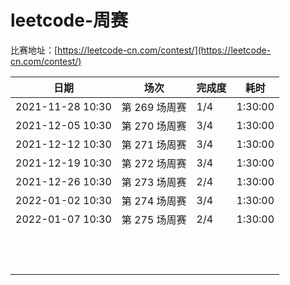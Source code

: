 # leetcode-周赛

比赛地址：[https://leetcode-cn.com/contest/](https://leetcode-cn.com/contest/)

| 日期             | 场次          | 完成度 | 耗时    |
| ---------------- | ------------- | ------ | ------- |
| 2021-11-28 10:30 | 第 269 场周赛 | 1/4    | 1:30:00 |
| 2021-12-05 10:30 | 第 270 场周赛 | 3/4    | 1:30:00 |
| 2021-12-12 10:30 | 第 271 场周赛 | 3/4    | 1:30:00 |
| 2021-12-19 10:30 | 第 272 场周赛 | 3/4    | 1:30:00 |
| 2021-12-26 10:30 | 第 273 场周赛 | 2/4    | 1:30:00 |
| 2022-01-02 10:30 | 第 274 场周赛 | 3/4    | 1:30:00 |
| 2022-01-07 10:30 | 第 275 场周赛 | 2/4    | 1:30:00 |
|                  |               |        |         |
|                  |               |        |         |
|                  |               |        |         |
|                  |               |        |         |
|                  |               |        |         |
|                  |               |        |         |
|                  |               |        |         |
|                  |               |        |         |
|                  |               |        |         |
|                  |               |        |         |
|                  |               |        |         |
|                  |               |        |         |

